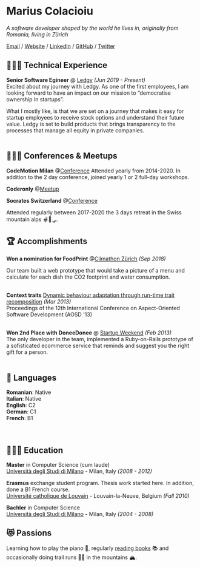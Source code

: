 # Marius Colacioiu

_A software developer shaped by the world he lives in, originally from Romania, living in Zürich_ <br>

[Email](mailto:hello@colmarius.net) / [Website](https://colmarius.net/) / [LinkedIn](https://www.linkedin.com/in/mariuscolacioiu/) / [GitHub](https://github.com/colmarius/) / [Twitter](https://twitter.com/colmarius/)

## 👨🏻‍💻 Technical Experience

**Senior Software Egineer** @ [Ledgy](https://ledgy.com/) _(Jun 2019 - Present)_ <br>
Excited about my journey with Ledgy. As one of the first employees, I am looking forward to have an impact on our mission to “democratise ownership in startups”.

What I mostly like, is that we are set on a journey that makes it easy for startup employees to receive stock options and understand their future value. Ledgy is set to build products that brings transparency to the processes that manage all equity in private companies.
<br><br>

## 🧑🏻‍🏫 Conferences & Meetups

**CodeMotion Milan** @[Conference](https://events.codemotion.com/)
Attended yearly from 2014-2020. In addition to the 2 day conference, joined yearly 1 or 2 full-day workshops.

**Coderonly** @[Meetup](https://codersonly.org/)

**Socrates Switzerland** @[Conference](https://socrates-ch.org/)

Attended regularly between 2017-2020 the 3 days retreat in the Swiss mountain alps 🫕🧀🛷.

## 🏆 Accomplishments

**Won a nomination for FoodPrint** @[Climathon Zürich](https://dach.climate-kic.org/news/climathon-zuerich-24-stunden-fuer-den-klimaschutz/) _(Sep 2018)_<br>

Our team built a web prototype that would take a picture of a menu and calculate for each dish the CO2 footprint and water consumption.
<br><br>

**Context traits** [Dynamic behaviour adaptation through run-time trait recomposition](https://released.info.ucl.ac.be/Publications/ContextTraitsDynamicBehaviourAdaptationThroughRun-TimeTraitRecomposition) _(Mar 2013)_<br>
Proceedings of the 12th International Conference on Aspect-Oriented Software Development (AOSD '13)
<br><br>

**Won 2nd Place with DoneeDonee** @ [Startup Weekend](https://www.startupbusiness.it/amazing-startup-weekend-all-are-winners-2/77326/) _(Feb 2013)_<br>
The only developer in the team, implemented a Ruby-on-Rails prototype of a sofisticated ecommerce service that reminds and suggest you the right gift for a person.
<br><br>

## 💬 Languages

**Romanian**: Native <br>
**Italian**: Native <br>
**English**: C2 <br>
**German**: C1 <br>
**French**: B1 <br>
<br><br>

## 👨🏻‍🎓 Education

**Master** in Computer Science (cum laude)<br>
[Università degli Studi di Milano](https://www.unimi.it/en/) - Milan, Italy _(2008 - 2012)_

**Erasmus** exchange student program. Thesis work started here. In addition, done a B1 French course.<br>
[Université catholique de Louvain](https://uclouvain.be/en/) - Louvain-la-Neuve, Belgium _(Fall 2010)_

**Bachler** in Computer Science<br>
[Università degli Studi di Milano](https://www.unimi.it/en/) - Milan, Italy _(2004 - 2008)_

## 😻 Passions

Learning how to play the piano 🎹, regularly [reading books](https://www.goodreads.com/user/show/5173202-marius-colacioiu) 📚 and occasionally doing trail runs 🏃🏻 in the mountains 🏔.
